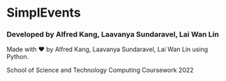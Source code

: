 # SimplEvents
### Developed by Alfred Kang, Laavanya Sundaravel, Lai Wan Lin
Made with ❤️ by Alfred Kang, Laavanya Sundaravel, Lai Wan Lin using Python.  
  
  School of Science and Technology Computing Coursework 2022